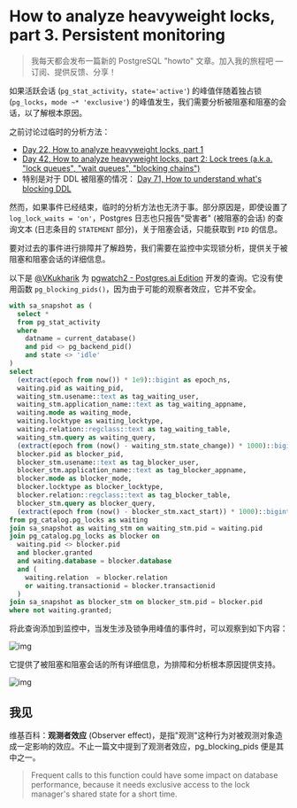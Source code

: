 # How to analyze heavyweight locks, part 3. Persistent monitoring

>我每天都会发布一篇新的 PostgreSQL "howto" 文章。加入我的旅程吧 — 订阅、提供反馈、分享！

如果活跃会话 (`pg_stat_activity`，`state='active'`) 的峰值伴随着独占锁 (`pg_locks`，`mode ~* 'exclusive'`) 的峰值发生，我们需要分析被阻塞和阻塞的会话，以了解根本原因。

之前讨论过临时的分析方法：

- [Day 22, How to analyze heavyweight locks, part 1](https://postgres-howto.cn/#/./docs/22)
- [Day 42, How to analyze heavyweight locks, part 2: Lock trees (a.k.a. "lock queues", "wait queues", "blocking chains")](https://postgres-howto.cn/#/./docs/42)
- 特别是对于 DDL 被阻塞的情况： [Day 71, How to understand what's blocking DDL](https://postgres-howto.cn/#/./docs/71)

然而，如果事件已经结束，临时的分析方法也无济于事。部分原因是，即使设置了 `log_lock_waits = 'on'`，Postgres 日志也只报告"受害者" (被阻塞的会话) 的查询文本 (日志条目的 `STATEMENT` 部分)，关于阻塞会话，只能获取到 `PID` 的信息。

要对过去的事件进行排障并了解趋势，我们需要在监控中实现锁分析，提供关于被阻塞和阻塞会话的详细信息。

以下是 [@VKukharik](https://twitter.com/VKukharik) 为 [pgwatch2 - Postgres.ai Edition](https://hub.docker.com/r/postgresai/pgwatch2) 开发的查询。它没有使用函数  `pg_blocking_pids()`，因为由于可能的观察者效应，它并不安全。

```sql
with sa_snapshot as (
  select *
  from pg_stat_activity
  where
    datname = current_database()
    and pid <> pg_backend_pid()
    and state <> 'idle'
)
select
  (extract(epoch from now()) * 1e9)::bigint as epoch_ns,
  waiting.pid as waiting_pid,
  waiting_stm.usename::text as tag_waiting_user,
  waiting_stm.application_name::text as tag_waiting_appname,
  waiting.mode as waiting_mode,
  waiting.locktype as waiting_locktype,
  waiting.relation::regclass::text as tag_waiting_table,
  waiting_stm.query as waiting_query,
  (extract(epoch from (now() - waiting_stm.state_change)) * 1000)::bigint as waiting_ms,
  blocker.pid as blocker_pid,
  blocker_stm.usename::text as tag_blocker_user,
  blocker_stm.application_name::text as tag_blocker_appname,
  blocker.mode as blocker_mode,
  blocker.locktype as blocker_locktype,
  blocker.relation::regclass::text as tag_blocker_table,
  blocker_stm.query as blocker_query,
  (extract(epoch from (now() - blocker_stm.xact_start)) * 1000)::bigint as blocker_tx_ms
from pg_catalog.pg_locks as waiting
join sa_snapshot as waiting_stm on waiting_stm.pid = waiting.pid
join pg_catalog.pg_locks as blocker on
  waiting.pid <> blocker.pid
  and blocker.granted
  and waiting.database = blocker.database
  and (
    waiting.relation  = blocker.relation
    or waiting.transactionid = blocker.transactionid
  )
join sa_snapshot as blocker_stm on blocker_stm.pid = blocker.pid
where not waiting.granted;
```

将此查询添加到监控中，当发生涉及锁争用峰值的事件时，可以观察到如下内容：

![img](https://gitlab.com/postgres-ai/postgresql-consulting/postgres-howtos/-/raw/main/files/0073_01.jpg)

它提供了被阻塞和阻塞会话的所有详细信息，为排障和分析根本原因提供支持。

![img](https://gitlab.com/postgres-ai/postgresql-consulting/postgres-howtos/-/raw/main/files/0073_02.jpg)

## 我见

维基百科：**观测者效应** (Observer effect)，是指"观测"这种行为对被观测对象造成一定影响的效应。不止一篇文中提到了观测者效应，pg_blocking_pids 便是其中之一。

>Frequent calls to this function could have some impact on database performance, because it needs exclusive access to the lock manager's shared state for a short time.